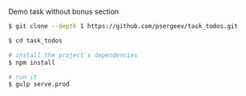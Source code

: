 Demo task without bonus section


```bash
$ git clone --depth 1 https://github.com/psergeev/task_todos.git

$ cd task_todos

# install the project's dependencies
$ npm install

# run it
$ gulp serve.prod
